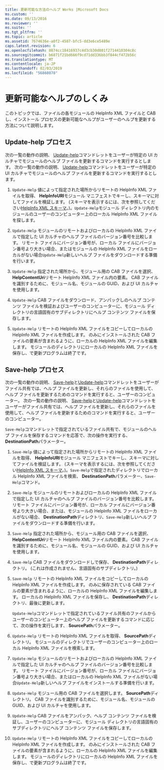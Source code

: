 ```yaml
---
title: 更新可能な方法のヘルプ Works |Microsoft Docs
ms.custom: ''
ms.date: 09/13/2016
ms.reviewer: ''
ms.suite: ''
ms.tgt_pltfrm: ''
ms.topic: article
ms.assetid: 7674636e-a0f2-4587-bfc5-dd3e6ce5489e
caps.latest.revision: 6
ms.openlocfilehash: 8874cc18416937c4d3cb30d801f2714410304c8c
ms.sourcegitcommit: b6871f21bd666f9cd71dd336bb3f844cf472b56c
ms.translationtype: MT
ms.contentlocale: ja-JP
ms.lasthandoff: 02/03/2019
ms.locfileid: "56860878"
---
```

# <a name="how-updatable-help-works"></a>更新可能なヘルプのしくみ

このトピックでは、ファイルの各モジュールの HelpInfo XML ファイルと CAB し、インストール プロセスの更新可能なヘルプがユーザーのヘルプを更新する方法について説明します。

## <a name="the-update-help-process"></a>Update-help プロセス

次の一覧の動作の説明、 [Update-help](/powershell/module/Microsoft.PowerShell.Core/Update-Help)コマンドレットをユーザーが特定の UI カルチャでモジュールのヘルプ ファイルを更新するコマンドを実行するとします。
次の一覧の動作の説明、 [Update-help](/powershell/module/Microsoft.PowerShell.Core/Update-Help)コマンドレットをユーザーが特定の UI カルチャでモジュールのヘルプ ファイルを更新するコマンドを実行するとします。

1. `Update-Help` 値によって指定された場所からリモートの HelpInfo XML ファイルを取得、 **HelpInfoURI**モジュール マニフェストでキーし、スキーマに対してファイルを検証します。 (スキーマを表示するには、次を参照してください[HelpInfo XML スキーマ](./helpinfo-xml-schema.md)。)。`Update-Help`モジュール ディレクトリ内のモジュールのユーザーのコンピューター上のローカル HelpInfo XML ファイルを探します。

2. `Update-Help` モジュールのリモートおよびローカルの HelpInfo XML ファイルで指定した UI カルチャのヘルプ ファイルのバージョン番号を比較します。 リモート ファイルにバージョン番号が、ローカル ファイルにバージョン番号より大きい場合、またはモジュールの HelpInfo XML ファイルをローカルがない場合`Update-Help`新しいヘルプ ファイルをダウンロードする準備を行います。

3. `Update-Help` 指定された場所から、モジュール用の CAB ファイルを選択、 **HelpContentUri**リモート HelpInfo XML ファイル内の要素。 CAB ファイルを識別するために、モジュール名、モジュールの GUID、および UI カルチャを使用します。

4. `Update-Help` CAB ファイルをダウンロード、アンパックしのヘルプ コンテンツ ファイルを検証およびユーザーのコンピューターに、モジュール ディレクトリの言語固有のサブディレクトリにヘルプ コンテンツ ファイルを保存します。

5. `Update-Help` リモートの HelpInfo XML ファイルをコピーしてローカルの HelpInfo XML ファイルを作成します。 のみにインストールされた CAB ファイルの要素が含まれるように、ローカルの HelpInfo XML ファイルを編集します。 モジュールのディレクトリにローカルの HelpInfo XML ファイルを保存し、で更新プログラムは終了です。

## <a name="the-save-help-process"></a>Save-help プロセス

次の一覧の動作の説明、 [Save-help](/powershell/module/Microsoft.PowerShell.Core/Save-Help)と[Update-help](/powershell/module/Microsoft.PowerShell.Core/Update-Help)コマンドレットをユーザーがファイル共有では、ヘルプ ファイルを更新し、それらのファイルを使用して、ヘルプ ファイルを更新するためのコマンドを実行すると、ユーザーのコンピューター。
次の一覧の動作の説明、 [Save-help](/powershell/module/Microsoft.PowerShell.Core/Save-Help)と[Update-help](/powershell/module/Microsoft.PowerShell.Core/Update-Help)コマンドレットをユーザーがファイル共有では、ヘルプ ファイルを更新し、それらのファイルを使用して、ヘルプ ファイルを更新するためのコマンドを実行すると、ユーザーのコンピューター。

`Save-Help`コマンドレットで指定されているファイル共有で、モジュールのヘルプ ファイルを保存するコマンドを応答で、次の操作を実行する、 **DestinationPath**パラメーター。

1. `Save-Help` 値によって指定された場所からリモートの HelpInfo XML ファイルを取得、 **HelpInfoURI**モジュール マニフェストでキーし、スキーマに対してファイルを検証します。 (スキーマを表示するには、次を参照してください[HelpInfo XML スキーマ](./helpinfo-xml-schema.md)。)。`Save-Help`で指定されたディレクトリでローカル HelpInfo XML ファイルを検索、 **DestinationPath**パラメーター、`Save-Help`コマンド。

2. `Save-Help` モジュールのリモートおよびローカルの HelpInfo XML ファイルで指定した UI カルチャのヘルプ ファイルのバージョン番号を比較します。 リモート ファイルにバージョン番号が、ローカル ファイルにバージョン番号より大きい場合、または、モジュールの HelpInfo XML ファイルをローカルがない場合、 **DestinationPath**ディレクトリ、`Save-Help`新しいヘルプ ファイルをダウンロードする準備を行います。

3. `Save-Help` 指定された場所から、モジュール用の CAB ファイルを選択、 **HelpContentUri**リモート HelpInfo XML ファイル内の要素。 CAB ファイルを識別するために、モジュール名、モジュールの GUID、および UI カルチャを使用します。

4. `Save-Help` CAB ファイルをダウンロードしで保存、 **DestinationPath**ディレクトリ。 (これは作成されません、言語固有のサブディレクトリ。)

5. `Save-Help` リモートの HelpInfo XML ファイルをコピーしてローカルの HelpInfo XML ファイルを作成します。 のみに保存されている CAB ファイルの要素が含まれるように、ローカルの HelpInfo XML ファイルを編集します。 ローカルの HelpInfo XML ファイルを保存し、 **DestinationPath**ディレクトリ、最後に更新します。

   `Update-Help`コマンドレットで指定されているファイル共有のファイルからユーザーのコンピューター上のヘルプ ファイルを更新するコマンドに応じて、次の操作を実行します、 **SourcePath**パラメーター。

1. `Update-Help` リモートの HelpInfo XML ファイルを取得、 **SourcePath**ディレクトリ。 モジュールのディレクトリでユーザーのコンピューター上のローカル HelpInfo XML ファイルを検索します。

2. `Update-Help` モジュールのリモートおよびローカルの HelpInfo XML ファイルで指定した UI カルチャのヘルプ ファイルのバージョン番号を比較します。 リモート ファイルにバージョン番号が、ローカル ファイルにバージョン番号より大きい場合、またはローカルの HelpInfo XML ファイルがない場合`Update-Help`新しいヘルプ ファイルをインストールする準備を行います。

3. `Update-Help` モジュール用の CAB ファイルを選択します。 **SourcePath**ディレクトリ。 CAB ファイルを識別するために、モジュール名、モジュールの GUID、および UI カルチャを使用します。

4. `Update-Help` CAB ファイルをアンパック、ヘルプ コンテンツ ファイルを検証し、ユーザーのコンピューターに、モジュール ディレクトリの言語固有のサブディレクトリにヘルプ コンテンツ ファイルを保存します。

5. `Update-Help` リモートの HelpInfo XML ファイルをコピーしてローカルの HelpInfo XML ファイルを作成します。 のみにインストールされた CAB ファイルの要素が含まれるように、ローカルの HelpInfo XML ファイルを編集します。 モジュールのディレクトリにローカルの HelpInfo XML ファイルを保存し、で更新プログラムは終了です。
